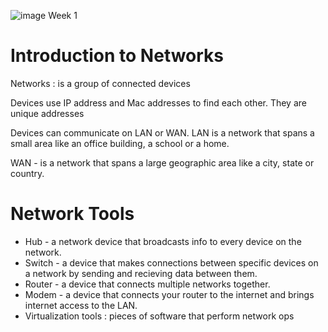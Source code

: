 
![image](https://github.com/benichi2022/googlecybersecurityprofessionalcertificate/assets/113864743/f07e6dc4-a323-4526-b6c6-7fc90cff29cb)
Week 1 

# Introduction to Networks
Networks : is a group of connected devices

Devices use IP address and Mac addresses to find each other.
They are unique addresses

Devices can communicate on LAN or WAN.
LAN is a network that spans a small area like an office building, a school or a home.

WAN - is a network that spans a large geographic area like a city, state or country.

# Network Tools

* Hub - a network device that broadcasts info to every device on the network.
* Switch - a device that makes connections between specific devices on a network by sending and recieving data between them.
* Router - a device that connects multiple networks together.
* Modem - a device that connects your router to the internet and brings internet access to the LAN.
* Virtualization tools : pieces of software that perform network ops


